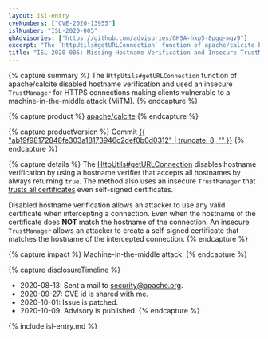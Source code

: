 ```yaml
---
layout: isl-entry
cveNumbers: ["CVE-2020-13955"]
islNumber: "ISL-2020-005"
ghAdvisories: ["https://github.com/advisories/GHSA-hxp5-8pgq-mgv9"]
excerpt: "The `HttpUtils#getURLConnection` function of apache/calcite before commit 43eeafc disabled hostname verification and used an insecure `TrustManager` for HTTPS connections making clients vulnerable to a machine-in-the-middle attack (MiTM)."
title: "ISL-2020-005: Missing Hostname Verification and Insecure TrustManager in apache/calcite"
---
```


{% capture summary %}
The `HttpUtils#getURLConnection` function of apache/calcite disabled hostname verification and used an insecure `TrustManager` for HTTPS connections making clients vulnerable to a machine-in-the-middle attack (MiTM).
{% endcapture %}

{% capture product %}
[apache/calcite](https://github.com/apache/calcite)
{% endcapture %}

{% capture productVersion %}
Commit [{{ "ab19f98172848fe303a18173946c2def0b0d0312" | truncate: 8, "" }}](https://github.com/apache/calcite/commit/ab19f98172848fe303a18173946c2def0b0d0312)
{% endcapture %}

{% capture details %}
The [HttpUtils#getURLConnection](https://github.com/apache/calcite/blob/ab19f98172848fe303a18173946c2def0b0d0312/core/src/main/java/org/apache/calcite/runtime/HttpUtils.java#L50) disables hostname verification by using a hostname verifier that accepts all hostnames by always returning `true`. The method also uses an insecure `TrustManager` that [trusts all certificates](https://github.com/apache/calcite/blob/ab19f98172848fe303a18173946c2def0b0d0312/core/src/main/java/org/apache/calcite/runtime/HttpUtils.java#L50) even self-signed certificates.

Disabled hostname verification allows an attacker to use any valid certificate when intercepting a connection. Even when the hostname of the certificate does **NOT** match the hostname of the connection.
An insecure `TrustManager` allows an attacker to create a self-signed certificate that matches the hostname of the intercepted connection.
{% endcapture %}

{% capture impact %}
Machine-in-the-middle attack.
{% endcapture %}

{% capture disclosureTimeline %}
- 2020-08-13: Sent a mail to security@apache.org.
- 2020-09-27: CVE id is shared with me.
- 2020-10-01: Issue is patched.
- 2020-10-09: Advisory is published.
{% endcapture %}

{% include isl-entry.md %}

